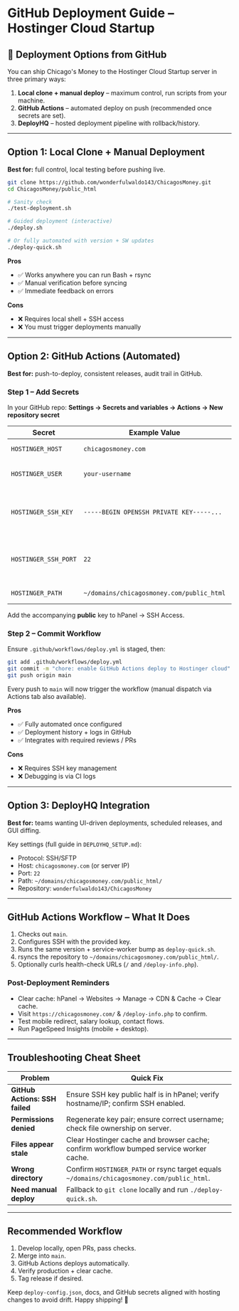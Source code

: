 # GitHub Deployment Guide – Hostinger Cloud Startup

## 🚀 Deployment Options from GitHub

You can ship Chicago's Money to the Hostinger Cloud Startup server in three primary ways:

1. **Local clone + manual deploy** – maximum control, run scripts from your machine.
2. **GitHub Actions** – automated deploy on push (recommended once secrets are set).
3. **DeployHQ** – hosted deployment pipeline with rollback/history.

---

## Option 1: Local Clone + Manual Deployment

**Best for:** full control, local testing before pushing live.

```bash
git clone https://github.com/wonderfulwaldo143/ChicagosMoney.git
cd ChicagosMoney/public_html

# Sanity check
./test-deployment.sh

# Guided deployment (interactive)
./deploy.sh

# Or fully automated with version + SW updates
./deploy-quick.sh
```

**Pros**
- ✅ Works anywhere you can run Bash + rsync
- ✅ Manual verification before syncing
- ✅ Immediate feedback on errors

**Cons**
- ❌ Requires local shell + SSH access
- ❌ You must trigger deployments manually

---

## Option 2: GitHub Actions (Automated)

**Best for:** push-to-deploy, consistent releases, audit trail in GitHub.

### Step 1 – Add Secrets
In your GitHub repo: **Settings → Secrets and variables → Actions → New repository secret**

| Secret | Example Value | Purpose |
|--------|---------------|---------|
| `HOSTINGER_HOST` | `chicagosmoney.com` | SSH host / server IP |
| `HOSTINGER_USER` | `your-username` | Hostinger account username |
| `HOSTINGER_SSH_KEY` | `-----BEGIN OPENSSH PRIVATE KEY-----...` | Private key with no passphrase (Base64 literal) |
| `HOSTINGER_SSH_PORT` | `22` | Cloud Startup uses port 22 for SSH/SFTP |
| `HOSTINGER_PATH` | `~/domains/chicagosmoney.com/public_html` | Deployment target |

Add the accompanying **public** key to hPanel → SSH Access.

### Step 2 – Commit Workflow
Ensure `.github/workflows/deploy.yml` is staged, then:

```bash
git add .github/workflows/deploy.yml
git commit -m "chore: enable GitHub Actions deploy to Hostinger cloud"
git push origin main
```

Every push to `main` will now trigger the workflow (manual dispatch via Actions tab also available).

**Pros**
- ✅ Fully automated once configured
- ✅ Deployment history + logs in GitHub
- ✅ Integrates with required reviews / PRs

**Cons**
- ❌ Requires SSH key management
- ❌ Debugging is via CI logs

---

## Option 3: DeployHQ Integration

**Best for:** teams wanting UI-driven deployments, scheduled releases, and GUI diffing.

Key settings (full guide in `DEPLOYHQ_SETUP.md`):
- Protocol: SSH/SFTP
- Host: `chicagosmoney.com` (or server IP)
- Port: `22`
- Path: `~/domains/chicagosmoney.com/public_html/`
- Repository: `wonderfulwaldo143/ChicagosMoney`

---

## GitHub Actions Workflow – What It Does

1. Checks out `main`.
2. Configures SSH with the provided key.
3. Runs the same version + service-worker bump as `deploy-quick.sh`.
4. rsyncs the repository to `~/domains/chicagosmoney.com/public_html/`.
5. Optionally curls health-check URLs (`/` and `/deploy-info.php`).

### Post-Deployment Reminders
- Clear cache: hPanel → Websites → Manage → CDN & Cache → Clear cache.
- Visit `https://chicagosmoney.com/` & `/deploy-info.php` to confirm.
- Test mobile redirect, salary lookup, contact flows.
- Run PageSpeed Insights (mobile + desktop).

---

## Troubleshooting Cheat Sheet

| Problem | Quick Fix |
|---------|-----------|
| **GitHub Actions: SSH failed** | Ensure SSH key public half is in hPanel; verify hostname/IP; confirm SSH enabled. |
| **Permissions denied** | Regenerate key pair; ensure correct username; check file ownership on server. |
| **Files appear stale** | Clear Hostinger cache and browser cache; confirm workflow bumped service worker cache. |
| **Wrong directory** | Confirm `HOSTINGER_PATH` or rsync target equals `~/domains/chicagosmoney.com/public_html`. |
| **Need manual deploy** | Fallback to `git clone` locally and run `./deploy-quick.sh`. |

---

## Recommended Workflow

1. Develop locally, open PRs, pass checks.
2. Merge into `main`.
3. GitHub Actions deploys automatically.
4. Verify production + clear cache.
5. Tag release if desired.

Keep `deploy-config.json`, docs, and GitHub secrets aligned with hosting changes to avoid drift. Happy shipping! 🚀
